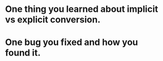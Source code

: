 # One thing you learned about implicit vs explicit conversion.



# One bug you fixed and how you found it.
